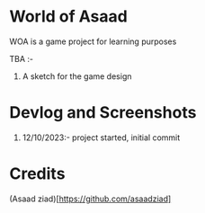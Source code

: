 # World of Asaad
WOA is a game project for learning purposes

TBA :- 
1. A sketch for the game design

# Devlog and Screenshots

1. 12/10/2023:- project started, initial commit


# Credits

(Asaad ziad)[https://github.com/asaadziad]